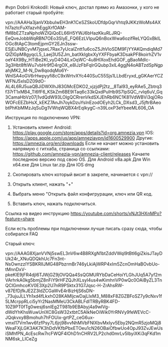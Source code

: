 #vpn
Dobrii Krokodil:
Новый ключ, достал прямо из Амазонки, у кого не работает старый пробуйте:

vpn://AAAHa3janVXbbuIwEH3nK1CeSZSkoUDfdpGqrVhtq9JKKzWoMs4AXhI7aztcFuXfazvhEggXrfOAM-fM8bEZTzaNphoWZlQiQoEL66H5YWJ6bHazKkuRLJRQ-EeQveJobbWqRBN7OEo3SIyE_FQ6EzLVIpuQ6nBoxWwa6ozifReLYQGxBkILOGc8tApC3tomEjpmGY2EJn3ssw-ESjEiJNBCyvM7jqseL7Rax7yUcalZntt1u6coZ5JhVloSDM9FjYYAKQmdiqMd7QlZlGpM8gyqcL5_Laej3U5ZJm_batXkIgbxXyYXFFbyaK3DsakPF8koirhZV1voeY4X9By_HTiBe2Kl_vyD4O4iLxOqWC-4u8HlXoxEhdGOF_gBaoMdIc-3g3Hbt8ftiWu7vbHr9fD4rgOX_e8lJzFbFqIrGQubp3xlL4ggjN4oABTzdSpNgpahjMK2_M-N_Dw8qodqMo6Y-WnlSA4oGV6rHwpyyfi8cC9xWrtvXYc440SuC55Sjs1LLbdEryxd_gGKAerYCZWFNJ5xlsDZ09dO-AL4L6RJ5uaQBJiDWXIhJ83GMcEDKO2_vjzjdPj2tz__8Tal93_eyRAe5_Zbtrq3f37rT1xMB4_Tl6fF6_KSkZm6BE9lTaq6c33kQxdPulHb9S7lpSQC_rvIq6uV_Gq3CamaHbVz07j1vdQdW93LOlgQCRrenVkdSXJEhRb6NC1K81VdWBVi3qjORoWOFcEEZbHsX_kEKZ7AnJh7oykDzuYsInEzodOEyh2LCk_DXsd3_J5jftrBAeobtPhKbMMzJqSuDg1VWtqWQBX4rEqIkygC-n39LoxP3eYbeeML606_OA

Инструкция по подключению VPN:

1. Установить клиент
Android: https://play.google.com/store/apps/details?id=org.amnezia.vpn
IOS: https://apps.apple.com/us/app/amneziavpn/id1600529900
Другие: https://amnezia.org/en/downloads
Если не качает можно установить напрямую с гитхаба, страница со ссылками:
https://github.com/amnezia-vpn/amnezia-client/releases
Качаете последнюю версию под свою OS. 
Для Android v8a.apk
Для Win x64.exe
Для Linux tar.zip
Для IOS dmg

2. Скопировать ключ который висит в закрепе, начинается с vpn://

3. Открыть клиент, нажать "+"
4. Выбрать меню "Открыть файл конфигрурации, ключ или QR код.
5. Вставить ключ, нажать подключиться.

Ссылка на видео инструкцию https://youtube.com/shorts/xNJt3HXnMPo?feature=share

Если есть проблемы при подключении лучше писать сразу сюда, чтобы собирался FAQ

Старый ключ:

vpn://AAAG8XjanVVNj5swEL3nV6w4B8RXgN1btZddVWql9tBtl6giZkisJTayDUk24r_XNuQDQkhUc7Fn3nt-NsOwnzzIYSBKRIIJMG48PbzrmBr746yLkiAjWRP4xIm5ZcnOmHaBOvbUo-tMnnDxV-pkeKlE9jFR4djI6TJWjGZ9jOVQQa4SsQGMURYbDaCeHoiYLGhJUq5A7yf2mVArhrkA0kg5bmjZ8nFiY9rHFZQJhXLsyI4us4wKimhriVP0wQc0OAiByZL3TnQClGmhcoKV0E3Xp2U7nR9PSktx31G7Jqsc-H-ZrAhsRW-v87EfDjfkJE2Z3ldZCGaWvE4r8izHjS6sDN-_73ujuJLLYh1xd4fLkxhO28KAMIjcwDajLIxM3_M88xF8ZGZBFoSZ7y9cNxv1f5LMcrppRLci5yYr2NasMMeU3CkABLFdITRByRBK4FD-10Z9PT0fTg0wesj6snIEg2T981b9EBAbyj4a9wIVg-dWdYhKhsWuwUnlXC8GsW32xtbtC5AIkNeOiWik0YrRNVy9feWEVcC-JQqkvxy8Bmohuh7hFOUix-grtPZ_ceG6ux-vmxl17Vm1wv6fzfPsy7L6jrj98vvNhMVbFNIXbvMxIyv5Eby2NQmR5zjoMQj8WeaFXjLGK3AK7K3hDdVKfbPbxETOeu1cN26OBaiOfbwUo4OpJ93ZvJEwUsiSMhfPN_4cEscRw7rcFWQF4lOhD1nCHRV2LP2chd0mrLv5IbyiXKi3qFKd1mNM6sk_LICeZg